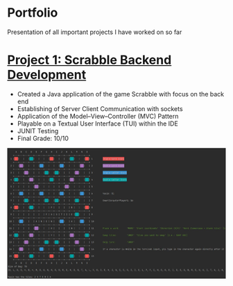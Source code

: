 # Portfolio
Presentation of all important projects I have worked on so far

# [Project 1: Scrabble Backend Development](https://github.com/Maxim020/ProjectGame)
- Created a Java application of the game Scrabble with focus on the back end
- Establishing of Server Client Communication with sockets
- Application of the Model–View–Controller (MVC) Pattern
- Playable on a Textual User Interface (TUI) within the IDE 
- JUNIT Testing
- Final Grade: 10/10

![](https://github.com/yasinfahmy/Portfolio/blob/main/images/Scrabble.JPG)

